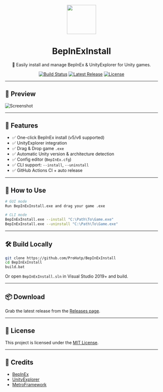 
<p align="center">
  <img src="Assets/icon.ico" height="96" />
  <h1 align="center">BepInExInstall</h1>
  <p align="center">🔧 Easily install and manage BepInEx & UnityExplorer for Unity games.</p>
  <p align="center">
    <a href="https://github.com/ProHatp/BepInExInstall/actions"><img src="https://github.com/ProHatp/BepInExInstall/workflows/Build%20and%20Release/badge.svg" alt="Build Status"></a>
    <a href="https://github.com/ProHatp/BepInExInstall/releases"><img src="https://img.shields.io/github/v/release/ProHatp/BepInExInstall?label=latest" alt="Latest Release"></a>
    <a href="LICENSE"><img src="https://img.shields.io/github/license/ProHatp/BepInExInstall" alt="License"></a>
  </p>
</p>

---

## 📸 Preview

![Screenshot](https://via.placeholder.com/800x400.png?text=Preview+of+the+BepInExInstall+UI)

---

## 🚀 Features

- ✅ One-click BepInEx install (v5/v6 supported)
- ✅ UnityExplorer integration
- ✅ Drag & Drop game `.exe`
- ✅ Automatic Unity version & architecture detection
- ✅ Config editor (`BepInEx.cfg`)
- ✅ CLI support: `--install`, `--uninstall`
- ✅ GitHub Actions CI + auto release

---

## 🔧 How to Use

```bash
# GUI mode
Run BepInExInstall.exe and drag your game .exe

# CLI mode
BepInExInstall.exe --install "C:\Path\To\Game.exe"
BepInExInstall.exe --uninstall "C:\Path\To\Game.exe"
```

---

## 🛠️ Build Locally

```bash
git clone https://github.com/ProHatp/BepInExInstall
cd BepInExInstall
build.bat
```

Or open `BepInExInstall.sln` in Visual Studio 2019+ and build.

---

## 📦 Download

Grab the latest release from the [Releases page](https://github.com/ProHatp/BepInExInstall/releases).

---

## 📄 License

This project is licensed under the [MIT License](LICENSE).

---

## 🙏 Credits

- [BepInEx](https://github.com/BepInEx/BepInEx)
- [UnityExplorer](https://github.com/sinai-dev/UnityExplorer)
- [MetroFramework](https://github.com/thielj/MetroFramework)

